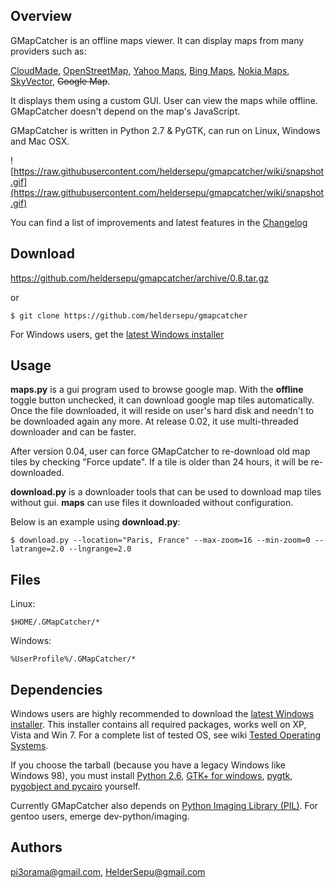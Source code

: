 ## Overview ##

GMapCatcher is an offline maps viewer. It can display maps from many providers such as:

[CloudMade](http://maps.cloudmade.com/), [OpenStreetMap](http://www.openstreetmap.org/), [Yahoo Maps](http://maps.yahoo.com/), [Bing Maps](http://www.bing.com/maps/), [Nokia Maps](http://maps.nokia.com), [SkyVector](http://skyvector.com/), ~~Google Map~~.

It displays them using a custom GUI. User can view the maps while offline. GMapCatcher doesn't depend on the map's JavaScript.

GMapCatcher is written in Python 2.7 & PyGTK, can run on Linux, Windows and Mac OSX.

![https://raw.githubusercontent.com/heldersepu/gmapcatcher/wiki/snapshot.gif](https://raw.githubusercontent.com/heldersepu/gmapcatcher/wiki/snapshot.gif)

You can find a list of improvements and latest features in the [Changelog](http://code.google.com/p/gmapcatcher/source/browse/trunk/changelog)

## Download ##

https://github.com/heldersepu/gmapcatcher/archive/0.8.tar.gz

or

```
$ git clone https://github.com/heldersepu/gmapcatcher
```

For Windows users, get the [latest Windows installer](http://code.google.com/p/gmapcatcher/downloads/list?can=2&q=Win+Installer)

## Usage ##

**maps.py** is a gui program used to browse google map. With the **offline** toggle button unchecked,  it can download google map tiles automatically. Once the file downloaded, it will reside on user's hard disk and needn't to be downloaded again any more. At release 0.02, it use multi-threaded downloader and can be faster.

After version 0.04, user can force GMapCatcher to re-download old map tiles by checking "Force update". If a tile is older than 24 hours, it will be re-downloaded.

**download.py** is a downloader tools that can be used to download map tiles without gui. **maps** can use files it downloaded without configuration.

Below is an example using **download.py**:
```
$ download.py --location="Paris, France" --max-zoom=16 --min-zoom=0 --latrange=2.0 --lngrange=2.0
```

## Files ##
Linux:
```
$HOME/.GMapCatcher/*
```

Windows:
```
%UserProfile%/.GMapCatcher/*
```

## Dependencies ##

Windows users are highly recommended to download the [latest Windows installer](http://code.google.com/p/gmapcatcher/downloads/list?can=2&q=Win+Installer).
This installer contains all required packages, works well on XP, Vista and Win 7.
For a complete list of tested OS, see wiki [Tested Operating Systems](http://code.google.com/p/gmapcatcher/wiki/TestedOperatingSystems).


If you choose the tarball (because you have a legacy Windows like Windows 98), you must install [Python 2.6](http://www.python.org/download/), [GTK+ for windows](http://www.gtk.org/download.html), [pygtk, pygobject and pycairo](http://www.pygtk.org/downloads.html) yourself.

Currently GMapCatcher also depends on [Python Imaging Library (PIL)](http://www.pythonware.com/products/pil/). For gentoo users, emerge dev-python/imaging.

## Authors ##

pi3orama@gmail.com, HelderSepu@gmail.com

